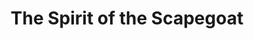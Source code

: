 ---
layout: songs
title: The Spirit of the Scapegoat
album: Scapegoats
album_link: https://open.spotify.com/album/1GmX76Xij1oQSQO64pdyh3
components: ['tabs']
short_name: the-spirit-of-the-scapegoat

song_name: The Spirit of the Scapegoat
song_tagline: This song right here...

song_description: This is a really really really great song.

spotify_id: 0V3YE9SMpFeCTjatEbwWy1

lyrics: |-
    #### A-section
    When I turn off all the lights in this little house at night,
    Azazel, Chief of the Goat Demons comes a’lurking.
    He’s silent as the Lord and imposing as the Devil.
    He’s trying to put a little terror in my soul, but it’s not really working.
    
    Tonight, he’s standing quiet in the corner by the radiator.
    I think he’s cold, but I don’t care enough to ask him.
    “Every man, woman, and child goes to Hell,” he reminds me.
    He’s starting to become corporeal, but I know it won’t last

    #### B-section
    because the greatest trick the Devil ever pulled
    was to convince the world he doesn’t exist.
    But now he’s really lonely.
    The greatest trick the Devil ever pulled
    was to convince the world he doesn’t exist.
    But now he’s really fucking lonely, so he’s hanging out with me cuz I’m lonely too.

    #### C-section
    What’s a guy to do when the god of space and time is the Devil, and everyone seems to be on the level with it?
    At least that’s what I gather from this party in a cemetery,
    and the silence of the Lord toward the dying and the bored.
    Here's to the demons we all live with every day and to the Void.

    #### D-section
    Well, I’m not dumb and I’m not crazy, I’m just disassociated, bored, and lazy.
    And the Spirit of the Scapegoat says that’s someone else’s problem.

    And I’m not cold and I’m not jaded, I’m just improperly medicated.
    And the Spirit of the Scapegoat says that doesn’t really matter.

    And I can’t cry when people die, I guess I’m deep down dee-dee-dead inside.
    And the Spirit of the Scapegoat says that I should go and join them.
    Go kick it with the dead folk, honey.

    #### A-section
    Tonight, he ate my dog alive,
    then he resurrected my childhood dog and he ate him too.
    What’s a guy to do?
    Here’s to the silence of the Lord
    toward the dying and the bored.
    Here’s to the demons we all live with every day
    and to the void.
---